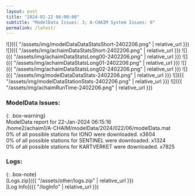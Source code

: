 ```yaml
---
layout: post
title: "2024-01-22 06:00:00"
subtitle: "ModelData Issues: 3; A-CHAIM System Issues: 0"
permalink: /latest/
---
```


![]({{ "/assets/img/modelDataDataStatsShort-2402206.png" | relative_url }})
![]({{ "/assets/img/achaimDataStatsShort-2402206.png" | relative_url }})
![]({{ "/assets/img/achaimDataStatsLong00-2402206.png" | relative_url }})
![]({{ "/assets/img/achaimDataStatsLong01-2402206.png" | relative_url }})
![]({{ "/assets/img/achaimDataStatsLong02-2402206.png" | relative_url }})
![]({{ "/assets/img/modelDataDataStats-2402206.png" | relative_url }})
![]({{ "/assets/img/modelDataStationStats-2402206.png" | relative_url }})
![]({{ "/assets/img/achaimRunTime-2402206.png" | relative_url }})


### ModelData Issues:  
  
{: .box-warning}  
 ModelData report for 22-Jan-2024 06:15:16   
 /home2/achaim1/A-CHAIM/modelData/2024/022/06/modelData.mat   
 0% of all possible stations for IONO were downloaded. x3604   
 0% of all possible stations for SENTINEL were downloaded. x1324   
 0% of all possible stations for KARTVERKET were downloaded. x7825   
  


### Logs:  
  
{: .box-note}  
[Logs.zip]({{ "/assets/other/logs.zip" | relative_url }})  
[Log Info]({{ "/logInfo" | relative_url }})  

